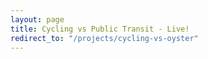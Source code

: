 ```yaml
---
layout: page
title: Cycling vs Public Transit - Live!
redirect_to: "/projects/cycling-vs-oyster"
---
```

